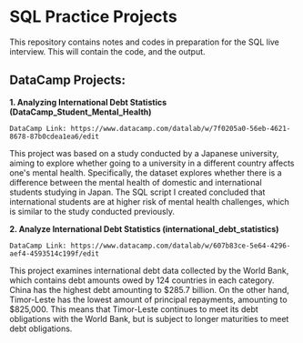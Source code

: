 # SQL Practice Projects
This repository contains notes and codes in preparation for the SQL live interview. This will contain the code, and the output. 

## DataCamp Projects:
**1. Analyzing International Debt Statistics (DataCamp_Student_Mental_Health)**

    DataCamp Link: https://www.datacamp.com/datalab/w/7f0205a0-56eb-4621-8678-87b0cdea1ea6/edit

This project was based on a study conducted by a Japanese university, aiming to explore whether going to a university in a different country affects one's mental health. Specifically, the dataset explores whether there is a difference between the mental health of domestic and international students studying in Japan. The SQL script I created concluded that international students are at higher risk of mental health challenges, which is similar to the study conducted previously. 

**2. Analyze International Debt Statistics (international_debt_statistics)**

    DataCamp Link: https://www.datacamp.com/datalab/w/607b83ce-5e64-4296-aef4-4593514c199f/edit

This project examines international debt data collected by the World Bank, which contains debt amounts owed by 124 countries in each category. China has the highest debt amounting to $285.7 billion. On the other hand, Timor-Leste has the lowest amount of principal repayments, amounting to $825,000. This means that Timor-Leste continues to meet its debt obligations with the World Bank, but is subject to longer maturities to meet debt obligations.

